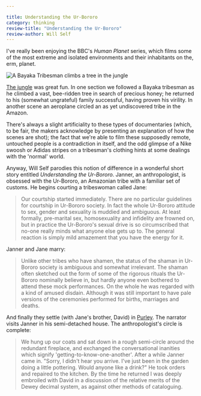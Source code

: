 ```yaml
---

title: Understanding the Ur-Bororo
category: thinking
review-title: "Understanding the Ur-Bororo"
review-author: Will Self
---
```


I've really been enjoying the BBC's _Human Planet_ series, which films some of the most extreme and isolated environments and their inhabitants on the, erm, planet.

![A Bayaka Tribesman climbs a tree in the jungle](https://static.bbc.co.uk/humanplanetexplorer/img/ic/640x360/images/resources/environments/jungles.jpg)

[The jungle](https://www.bbc.co.uk/nature/humanplanetexplorer/environments/jungles) was great fun. In one section we followed a Bayaka tribesman as he climbed a vast, bee-ridden tree in search of precious honey; he returned to his (somewhat ungrateful) family successful, having proven his virility. In another scene an aeroplane circled an as yet undiscovered tribe in the Amazon.

There's always a slight artificiality to these types of documentaries (which, to be fair, the makers acknowledge by presenting an explanation of how the scenes are shot); the fact that we're able to film these supposedly remote, untouched people is a contradiction in itself, and the odd glimpse of a Nike swoosh or Adidas stripes on a tribesman's clothing hints at some dealings with the 'normal' world.

Anyway, Will Self parodies this notion of difference in a wonderful short story entitled _Understanding the Ur-Bororo_. Janner, an anthropologist, is obsessed with the Ur-Bororo, an Amazonian tribe with a familiar set of customs. He begins courting a tribeswoman called Jane:

> Our courtship started immediately. There are no particular guidelines for courtship in Ur-Bororo society. In fact the whole Ur-Bororo attitude to sex, gender and sexuality is muddied and ambiguous. At least formally, pre-marital sex, homosexuality and infidelity are frowned on, but in practice the Ur-Bororo's sexual drive is so circumscribed that no-one really minds what anyone else gets up to. The general reaction is simply mild amazement that you have the energy for it.

Janner and Jane marry:

> Unlike other tribes who have shamen, the status of the shaman in Ur-Bororo society is ambiguous and somewhat irrelevant. The shaman often sketched out the form of some of the rigorous rituals the Ur-Bororo nominally believe in, but hardly anyone even bothered to attend these mock performances. On the whole he was regarded with a kind of amused disdain. Although it was still important to have pale versions of the ceremonies performed for births, marriages and deaths.

And finally they settle (with Jane's brother, David) in [Purley](https://maps.google.co.uk/maps?f=q&source=s_q&hl=en&geocode=&q=Purley&aq=1&sll=53.800651,-4.064941&sspn=20.857001,39.506836&ie=UTF8&hq=&hnear=Purley,+United+Kingdom&z=13). The narrator visits Janner in his semi-detached house. The anthropologist's circle is complete:

> We hung up our coats and sat down in a rough semi-circle around the redundant fireplace, and exchanged the conversational inanities which signify 'getting-to-know-one-another'. After a while Janner came in. "Sorry, I didn't hear you arrive. I've just been in the garden doing a little pottering. Would anyone like a drink?" He took orders and repaired to the kitchen. By the time he returned I was deeply embroiled with David in a discussion of the relative merits of the Dewey decimal system, as against other methods of cataloguing.
